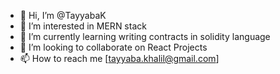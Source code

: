 - 👋 Hi, I’m @TayyabaK
- 👀 I’m interested in MERN stack 
- 🌱 I’m currently learning writing contracts in solidity language
- 💞️ I’m looking to collaborate on React Projects
- 📫 How to reach me [tayyaba.khalil@gmail.com]

<!---
TayyabaK/TayyabaK is a ✨ special ✨ repository because its `README.md` (this file) appears on your GitHub profile.
You can click the Preview link to take a look at your changes.
--->
